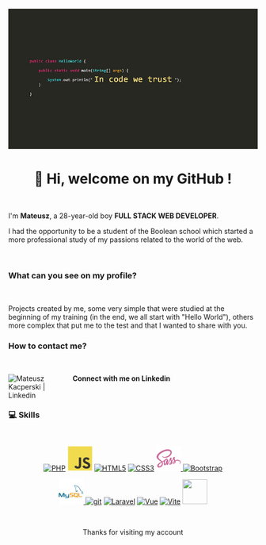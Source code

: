 <p align="center">
	<img src="./img/funcode.jpg">
</p>

<h1 align="center">👋 Hi, welcome on my GitHub !</h1>

<br/>

<p>I'm <strong>Mateusz</strong>, a 28-year-old boy <strong>FULL STACK WEB DEVELOPER</strong>.</p>

<p>
I had the opportunity to be a student of the Boolean school which started a more professional study of my passions related to the world of the web.
</p>

<br />

<h3> What can you see on my profile?</h3>

<br/>

<p>Projects created by me, some very simple that were studied at the beginning of my training (in the end, we all start with "Hello World"), others more complex that put me to the test and that I wanted to share with you. 
<br />


<h3>How to contact me?</h3>

<br/>

[<img align="left" alt="Mateusz Kacperski | Linkedin" width="130px" src="https://img.shields.io/badge/LinkedIn-0077B5?style=for-the-badge&logo=linkedin&logoColor=white" />][linkedin] <strong> Connect with me on Linkedin</strong>

[linkedin]: https://www.linkedin.com/in/mateusz-kacperski-b39848146/

<br/>

<h3>💻 Skills</h3>

<br/>

<p align="center">
	<a href="https://www.php.net/" target="_blank" rel="noreferrer"><img src="https://raw.githubusercontent.com/danielcranney/readme-generator/main/public/icons/skills/php-colored.svg" width="50" height="50" alt="PHP" /></a>
	<a href="https://developer.mozilla.org/en-US/docs/Web/JavaScript" > <img src="https://raw.githubusercontent.com/devicons/devicon/master/icons/javascript/javascript-original.svg" alt="javascript" width="50" height="50"/></a>
	<a href="https://developer.mozilla.org/en-US/docs/Glossary/HTML5" target="_blank" rel="noreferrer"><img src="https://raw.githubusercontent.com/danielcranney/readme-generator/main/public/icons/skills/html5-colored.svg" width="50" height="50" alt="HTML5" /></a>
	<a href="https://www.w3.org/TR/CSS/#css" target="_blank" rel="noreferrer"><img src="https://raw.githubusercontent.com/danielcranney/readme-generator/main/public/icons/skills/css3-colored.svg" width="50" height="50" alt="CSS3" /></a>
	<a href="https://sass-lang.com" > <img src="https://raw.githubusercontent.com/devicons/devicon/master/icons/sass/sass-original.svg" alt="sass" width="50" height="50"/> </a>
	<a href="https://getbootstrap.com/" target="_blank" rel="noreferrer"><img src="https://raw.githubusercontent.com/danielcranney/readme-generator/main/public/icons/skills/bootstrap-colored.svg" width="50" height="50" alt="Bootstrap" /></a>
</p>

<p align="center">
	<a href="https://www.mysql.com/" target="_blank" rel="noreferrer"> <img src="https://raw.githubusercontent.com/devicons/devicon/master/icons/mysql/mysql-original-wordmark.svg" alt="mysql" width="50" height="50"/> </a>
	<a href="https://git-scm.com/" > <img src="https://www.vectorlogo.zone/logos/git-scm/git-scm-icon.svg" alt="git" width="50" height="50"/></a>
	<a href="https://laravel.com/" target="_blank" rel="noreferrer"><img src="https://raw.githubusercontent.com/danielcranney/readme-generator/main/public/icons/skills/laravel-colored.svg" width="50" height="50" alt="Laravel" /></a>
	<a href="https://vuejs.org/" target="_blank" rel="noreferrer"><img src="https://raw.githubusercontent.com/danielcranney/readme-generator/main/public/icons/skills/vuejs-colored.svg" width="50" height="50" alt="Vue" /></a>
	<a href="https://vitejs.dev/" target="_blank" rel="noreferrer"><img src="https://raw.githubusercontent.com/danielcranney/readme-generator/main/public/icons/skills/vite-colored.svg" width="50" height="50" alt="Vite" /></a>
	<a href="https://code.visualstudio.com/" > <img src="https://i.ibb.co/vBw3R3Q/Visual-Studio-Code.png" width="50" height="50"/> </a> 
</p>

<br/>



<p align="center">Thanks for visiting my account</p>

